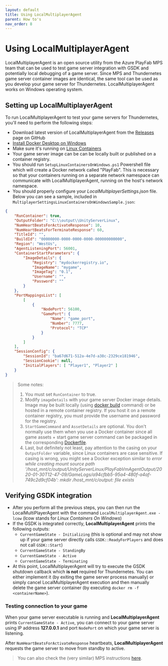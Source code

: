 ```yaml
---
layout: default
title: Using LocalMultiplayerAgent
parent: How to's
nav_order: 8
---
```


# Using LocalMultiplayerAgent

LocalMultiplayerAgent is an open source utility from the Azure PlayFab MPS team that can be used to test game server integration with GSDK and potentially local debugging of a game server. Since MPS and Thundernetes game server container images are identical, the same tool can be used as you develop your game server for Thundernetes. LocalMultiplayerAgent works on Windows operating system.

## Setting up LocalMultiplayerAgent

To run LocalMultiplayerAgent to test your game servers for Thundernetes, you'll need to perform the following steps:

- Download latest version of LocalMultiplayerAgent from the [Releases](https://github.com/PlayFab/MpsAgent/releases) page on GitHub
- [Install Docker Desktop on Windows](https://docs.docker.com/docker-for-windows/install/)
- Make sure it's running on [Linux Containers](https://docs.docker.com/docker-for-windows/#switch-between-windows-and-linux-containers)
- Your game server image can be can be locally built or published on a container registry.
- You should run `SetupLinuxContainersOnWindows.ps1` Powershell file which will create a Docker network called "PlayFab". This is necessary so that your containers running on a separate network namespace can communicate with LocalMultiplayerAgent, running on the host's network namespace.
- You should properly configure your *LocalMultiplayerSettings.json* file. Below you can see a sample, included in `MultiplayerSettingsLinuxContainersOnWindowsSample.json`:

```json
{
    "RunContainer": true,
    "OutputFolder": "C:\\output\\UnityServerLinux",
    "NumHeartBeatsForActivateResponse": 10,
    "NumHeartBeatsForTerminateResponse": 60,
    "TitleId": "",
    "BuildId": "00000000-0000-0000-0000-000000000000",
    "Region": "WestUs",
    "AgentListeningPort": 56001,
    "ContainerStartParameters": {
        "ImageDetails": {
            "Registry": "mydockerregistry.io",
            "ImageName": "mygame",
            "ImageTag": "0.1",
            "Username": "",
            "Password": ""
        }
    },
    "PortMappingsList": [
        [
            {
                "NodePort": 56100,
                "GamePort": {
                    "Name": "game_port",
                    "Number": 7777,
                    "Protocol": "TCP"
                }
            }
        ]
    ],
    "SessionConfig": {
        "SessionId": "ba67d671-512a-4e7d-a38c-2329ce181946",
        "SessionCookie": null,
        "InitialPlayers": [ "Player1", "Player2" ]
    }
}
```

> Some notes:
> 1. You must set `RunContainer` to true.
> 2. Modify `imageDetails` with your game server Docker image details. Image may be built locally (using [docker build](https://docs.docker.com/engine/reference/commandline/build/) command) or be hosted in a remote container registry. If you host it on a remote container registry, you must provide the username and password for the registry.
> 3. `StartGameCommand` and `AssetDetails` are optional. You don't normally use them when you use a Docker container since all game assets + start game server command can be packaged in the corresponding [Dockerfile](https://docs.docker.com/engine/reference/builder/).
> 4. Last, but definitely not least, pay attention to the casing on your `OutputFolder` variable, since Linux containers are case sensitive. If casing is wrong, you might see a Docker exception similar to *error while creating mount source path '/host_mnt/c/output/UnityServerLinux/PlayFabVmAgentOutput/2020-01-30T12-47-09/GameLogs/a94cfbb5-95a4-480f-a4af-749c2d9cf04b': mkdir /host_mnt/c/output: file exists*

## Verifying GSDK integration

- After you perform all the previous steps, you can then run the LocalMultiPlayerAgent with the command `LocalMultiplayerAgent.exe -lcow` (lcow stands for *Linux Containers On Windows*)
- If the GSDK is integrated correctly, **LocalMultiplayerAgent** prints the following outputs:  
  - `CurrentGameState - Initializing` (this is optional and may not show up if your game server directly calls `GSDK::ReadyForPlayers` and does not call `GSDK::Start`)
  - `CurrentGameState - StandingBy`
  - `CurrentGameState - Active`
  - `CurrentGameState - Terminating`
- At this point, LocalMultiplayerAgent will try to execute the GSDK shutdown callback which **is not** required for Thundernetes. You can either implement it (by exiting the game server process manually) or simply cancel LocalMultiplayerAgent execution and then manually delete the game server container (by executing `docker rm -f <containerName>`).

### Testing connection to your game

When your game server executable is running and **LocalMultiplayerAgent** prints `CurrentGameState - Active`, you can connect to your game server using IP address **127.0.0.1** and port `NodePort` on which your game server is listening.

After `NumHeartBeatsForActivateResponse` heartbeats, **LocalMultiplayerAgent** requests the game server to move from standby to active.

> You can also check the (very similar) MPS instructions [here](https://docs.microsoft.com/en-us/gaming/playfab/features/multiplayer/servers/locally-debugging-game-servers-and-integration-with-playfab#using-localmultiplayeragent-with-linux-containers).